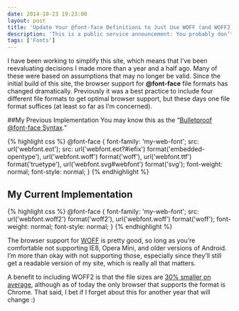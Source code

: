 ```yaml
---
date: 2014-10-23 19:23:00
layout: post
title: 'Update Your @font-face Definitions to Just Use WOFF (and WOFF2)'
description: 'This is a public service announcement: You probably don’t need the other file formats.'
tags: ['Fonts']
---
```


I have been working to simplify this site, which means that I’ve been reevaluating decisions I made more than a year and a half ago. Many of these were based on assumptions that may no longer be valid. Since the initial build of this site, the browser support for **@font-face** file formats has changed dramatically. Previously it was a best practice to include four different file formats to get optimal browser support, but these days one file format suffices (at least so far as I’m concerned).

##My Previous Implementation
You may know this as the “[Bulletproof @font-face Syntax](http://www.paulirish.com/2009/bulletproof-font-face-implementation-syntax/).”

{% highlight css %}
@font-face {
    font-family: 'my-web-font';
    src: url('webfont.eot');
    src: url('webfont.eot?#iefix') format('embedded-opentype'),
         url('webfont.woff') format('woff'),
         url('webfont.ttf') format('truetype'),
         url('webfont.svg#webfont') format('svg');
    font-weight: normal;
    font-style: normal;
}
{% endhighlight %}

## My Current Implementation

{% highlight css %}
@font-face {
    font-family: 'my-web-font';
    src: url('webfont.woff2') format('woff2'),
         url('webfont.woff') format('woff');
    font-weight: normal;
    font-style: normal;
}
{% endhighlight %}

The browser support for [WOFF](http://caniuse.com/#search=woff) is pretty good, so long as you’re comfortable not supporting IE8, Opera Mini, and older versions of Android. I’m more than okay with not supporting those, especially since they’ll still get a readable version of my site, which is really all that matters.

A benefit to including WOFF2 is that the file sizes are [30% smaller on average](https://gist.github.com/sergejmueller/cf6b4f2133bcb3e2f64a), although as of today the only browser that supports the format is Chrome. That said, I bet if I forget about this for another year that will change :)
